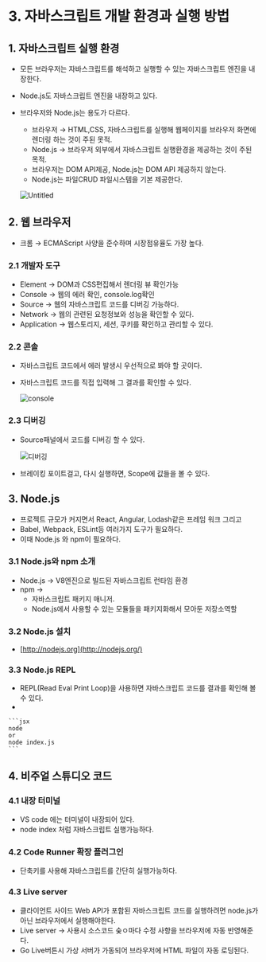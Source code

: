 # 3. 자바스크립트 개발 환경과 실행 방법

## 1. 자바스크립트 실행 환경

- 모든 브라우저는 자바스크립트를 해석하고 실행할 수 있는 자바스크립트 엔진을 내장한다.
- Node.js도 자바스크립트 엔진을 내장하고 있다.
- 브라우저와 Node.js는 용도가 다르다.
    - 브라우저 → HTML,CSS, 자바스크립트를 실행해 웹페이지를 브라우저 화면에 렌더링 하는 것이 주된 못적.
    - Node.js → 브라우저 외부에서 자바스크립트 실행환경을 제공하는 것이 주된 목적.
    - 브라우저는 DOM API제공, Node.js는 DOM API 제공하지 않는다.
    - Node.js는 파일CRUD 파일시스템을 기본 제공한다.

    ![Untitled](https://user-images.githubusercontent.com/76714485/131845988-a1513c0a-f407-41bf-a108-d684574fde9d.png)

## 2. 웹 브라우저

- 크롬 → ECMAScript 사양을 준수하며 시장점유율도 가장 높다.

### 2.1 개발자 도구

- Element → DOM과 CSS편집해서 렌더링 뷰 확인가능
- Console → 웹의 에러 확인, console.log확인
- Source → 웹의 자바스크립트 코드를 디버깅 가능하다.
- Network → 웹의 관련된 요청정보와 성능을 확인할 수 있다.
- Application → 웹스토리지, 세션, 쿠키를 확인하고 관리할 수 있다.

### 2.2 콘솔

- 자바스크립트 코드에서 에러 발생시 우선적으로 봐야 할 곳이다.
- 자바스크립트 코드를 직접 입력해 그 결과를 확인할 수 있다.

    ![console](https://user-images.githubusercontent.com/76714485/131846017-89b5ab60-ba0e-4aa9-b89f-4a2649b616ad.PNG)

### 2.3 디버깅

- Source패널에서 코드를 디버깅 할 수 있다.

    ![디버깅](https://user-images.githubusercontent.com/76714485/131846026-86a91422-bd0a-4447-b98b-8fa9d02b26c7.PNG)

- 브레이킹 포이트걸고, 다시 실행하면, Scope에 값들을 볼 수 있다.

## 3. Node.js

- 프로젝트 규모가 커지면서 React, Angular, Lodash같은 프레임 워크 그리고
- Babel, Webpack, ESLint등 여러가지 도구가 필요하다.
- 이때 Node.js 와 npm이 필요하다.

### 3.1 Node.js와 npm 소개

- Node.js → V8엔진으로 빌드된 자바스크립트 런타임 환경
- npm →
    - 자바스크립트 패키지 매니저.
    - Node.js에서 사용할 수 있는 모듈들을 패키지화해서 모아둔 저장소역할

### 3.2 Node.js 설치

- [http://nodejs.org](http://nodejs.org/)

### 3.3 Node.js REPL

- REPL(Read Eval Print Loop)을 사용하면 자바스크립트 코드를 결과를 확인해 볼 수 있다.
- 

    ```jsx
    node
    or
    node index.js
    ```

## 4. 비주얼 스튜디오 코드

### 4.1 내장 터미널

- VS code 에는 터미널이 내장되어 있다.
- node index 처럼 자바스크립트 실행가능하다.

### 4.2 Code Runner 확장 플러그인

- 단축키를 사용해 자바스크립트를 간단히 실행가능하다.

### 4.3 Live server

- 클라이언트 사이드 Web API가 포함된 자바스크립트 코드를 실행하려면 node.js가 아닌 브라우저에서 실행해야한다.
- Live server → 사용시 소스코드 숮ㅇ마다 수정 사항을 브라우저에 자동 반영해준다.
- Go Live버튼시 가상 서버가 가동되어 브라우저에 HTML 파일이 자동 로딩된다.

